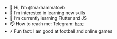 - 👋 Hi, I’m @makhammatovb
- 👀 I’m interested in learning new skills
- 🌱 I’m currently learning Flutter and JS
- 📫 How to reach me:
    Telegram: [here](https://t.me/mr_makhammatov)
- ⚡ Fun fact: I am good at football and online games

<!---
makhammatovb/makhammatovb is a ✨ special ✨ repository because its `README.md` (this file) appears on your GitHub profile.
You can click the Preview link to take a look at your changes.
--->
